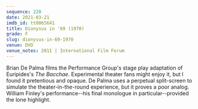 ```yaml
---
sequence: 220
date: 2021-03-21
imdb_id: tt0065641
title: Dionysus in '69 (1970)
grade: F
slug: dionysus-in-69-1970
venue: DVD
venue_notes: 2011 | International Film Forum
---
```


Brian De Palma films the Performance Group's stage play adaptation of Euripides's _The Bacchae_. Experimental theater fans might enjoy it, but I found it pretentious and opaque. De Palma uses a perpetual split-screen to simulate the theater-in-the-round experience, but it proves a poor analog. William Finley's performance--his final monologue in particular--provided the lone highlight.
